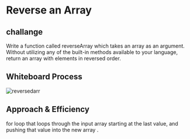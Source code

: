 # Reverse an Array

## challange 

Write a function called reverseArray which takes an array as an argument. Without utilizing any of the built-in methods available to your language, return an array with elements in reversed order.

## Whiteboard Process

![reversedarr](../..images/challenge1reversedArr.png)


## Approach & Efficiency

for loop that loops through the input array starting at the last value, and pushing that value into the new array .

